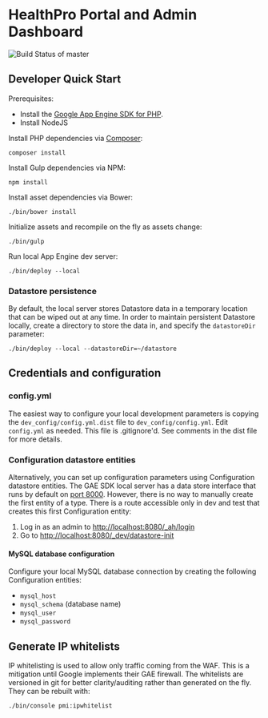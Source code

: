 # HealthPro Portal and Admin Dashboard

![Build Status of master](https://circleci.com/gh/vanderbilt/pmi-drc-hpo.png?circle-token=17ce7a55825cb047e685c2376d7e33441a07c590)

## Developer Quick Start

Prerequisites:

* Install the [Google App Engine SDK for PHP](https://cloud.google.com/appengine/downloads).
* Install NodeJS

Install PHP dependencies via [Composer](https://getcomposer.org/doc/00-intro.md#globally):

`composer install`

Install Gulp dependencies via NPM:

`npm install`

Install asset dependencies via Bower:

`./bin/bower install`

Initialize assets and recompile on the fly as assets change:

`./bin/gulp`

Run local App Engine dev server:

`./bin/deploy --local`
 
### Datastore persistence
By default, the local server stores Datastore data in a temporary location that can be wiped out at any time.  In order to maintain persistent Datastore locally, create a directory to store the data in, and specify the `datastoreDir` parameter:

`./bin/deploy --local --datastoreDir=~/datastore`


## Credentials and configuration

### config.yml

The easiest way to configure your local development parameters is copying the `dev_config/config.yml.dist` file to `dev_config/config.yml`.  Edit `config.yml` as needed.  This file is .gitignore'd.  See comments in the dist file for more details.

### Configuration datastore entities
Alternatively, you can set up configuration parameters using Configuration datastore entities.  The GAE SDK local server has a data store interface that runs by default on [port 8000](http://localhost:8000/datastore).  However, there is no way to manually create the first entity of a type.  There is a route accessible only in dev and test that creates this first Configuration entity:

1. Log in as an admin to [http://localhost:8080/_ah/login](http://localhost:8080/_ah/login)
2. Go to [http://localhost:8080/_dev/datastore-init](http://localhost:8080/_dev/datastore-init)

#### MySQL database configuration
Configure your local MySQL database connection by creating the following Configuration entities:

* `mysql_host`
* `mysql_schema` (database name)
* `mysql_user`
* `mysql_password`

## Generate IP whitelists

IP whitelisting is used to allow only traffic coming from the WAF. This is a mitigation until Google implements their GAE firewall. The whitelists are versioned in git for better clarity/auditing rather than generated on the fly. They can be rebuilt with:

`./bin/console pmi:ipwhitelist`
